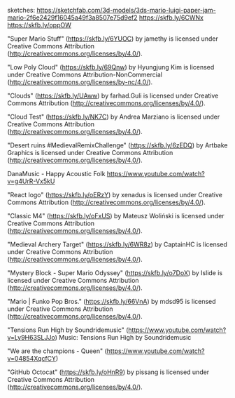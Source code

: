 sketches:
https://sketchfab.com/3d-models/3ds-mario-luigi-paper-jam-mario-2f6e2429f16045a49f3a8507e75d9ef2
https://skfb.ly/6CWNx
https://skfb.ly/oppOW

"Super Mario Stuff" (https://skfb.ly/6YUOC) by jamethy is licensed under Creative Commons Attribution (http://creativecommons.org/licenses/by/4.0/).

"Low Poly Cloud" (https://skfb.ly/69Qnw) by Hyungjung Kim is licensed under Creative Commons Attribution-NonCommercial (http://creativecommons.org/licenses/by-nc/4.0/).

"Clouds" (https://skfb.ly/UAww) by farhad.Guli is licensed under Creative Commons Attribution (http://creativecommons.org/licenses/by/4.0/).

"Cloud Test" (https://skfb.ly/NK7C) by Andrea Marziano is licensed under Creative Commons Attribution (http://creativecommons.org/licenses/by/4.0/).

"Desert ruins #MedievalRemixChallenge" (https://skfb.ly/6zEDQ) by Artbake Graphics is licensed under Creative Commons Attribution (http://creativecommons.org/licenses/by/4.0/).

DanaMusic - Happy Acoustic Folk https://www.youtube.com/watch?v=g4UrR-Vx5kU

"React logo" (https://skfb.ly/oERzY) by xenadus is licensed under Creative Commons Attribution (http://creativecommons.org/licenses/by/4.0/).

"Classic M4" (https://skfb.ly/oFxUS) by Mateusz Woliński is licensed under Creative Commons Attribution (http://creativecommons.org/licenses/by/4.0/).

"Medieval Archery Target" (https://skfb.ly/6WR8z) by CaptainHC is licensed under Creative Commons Attribution (http://creativecommons.org/licenses/by/4.0/).

"Mystery Block - Super Mario Odyssey" (https://skfb.ly/o7DoX) by Islide is licensed under Creative Commons Attribution (http://creativecommons.org/licenses/by/4.0/).

"Mario | Funko Pop Bros." (https://skfb.ly/66VnA) by mdsd95 is licensed under Creative Commons Attribution (http://creativecommons.org/licenses/by/4.0/).

"Tensions Run High by Soundridemusic" (https://www.youtube.com/watch?v=Ly9H63SLJJo) Music: Tensions Run High by Soundridemusic

"We are the champions - Queen" (https://www.youtube.com/watch?v=04854XqcfCY)

"GitHub Octocat" (https://skfb.ly/oHnR9) by pissang is licensed under Creative Commons Attribution (http://creativecommons.org/licenses/by/4.0/).
